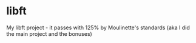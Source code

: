 # libft
My libft project - it passes with 125% by Moulinette's standards (aka I did the main project and the bonuses)
